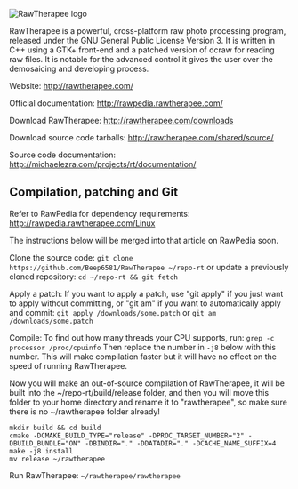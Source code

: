 ![RawTherapee logo](http://rawtherapee.com/images/logos/rawtherapee_logo_discuss.png)

RawTherapee is a powerful, cross-platform raw photo processing program, released under the GNU General Public License Version 3. It is written in C++ using a GTK+ front-end and a patched version of dcraw for reading raw files. It is notable for the advanced control it gives the user over the demosaicing and developing process.

Website:
http://rawtherapee.com/

Official documentation:
http://rawpedia.rawtherapee.com/

Download RawTherapee:
http://rawtherapee.com/downloads

Download source code tarballs:
http://rawtherapee.com/shared/source/

Source code documentation:
http://michaelezra.com/projects/rt/documentation/

## Compilation, patching and Git
Refer to RawPedia for dependency requirements:
http://rawpedia.rawtherapee.com/Linux

The instructions below will be merged into that article on RawPedia soon.

Clone the source code:
`git clone https://github.com/Beep6581/RawTherapee ~/repo-rt`
or update a previously cloned repository:
`cd ~/repo-rt && git fetch`

Apply a patch:
If you want to apply a patch, use "git apply" if you just want to apply without committing, or "git am" if you want to automatically apply and commit:
`git apply /downloads/some.patch`
or
`git am /downloads/some.patch`

Compile:
To find out how many threads your CPU supports, run:
`grep -c processor /proc/cpuinfo`
Then replace the number in `-j8` below with this number. This will make compilation faster but it will have no effect on the speed of running RawTherapee.

Now you will make an out-of-source compilation of RawTherapee, it will be built into the ~/repo-rt/build/release folder, and then you will move this folder to your home directory and rename it to "rawtherapee", so make sure there is no ~/rawtherapee folder already!
```
mkdir build && cd build
cmake -DCMAKE_BUILD_TYPE="release" -DPROC_TARGET_NUMBER="2" -DBUILD_BUNDLE="ON" -DBINDIR="." -DDATADIR="." -DCACHE_NAME_SUFFIX=4
make -j8 install
mv release ~/rawtherapee
```

Run RawTherapee:
`~/rawtherapee/rawtherapee`
